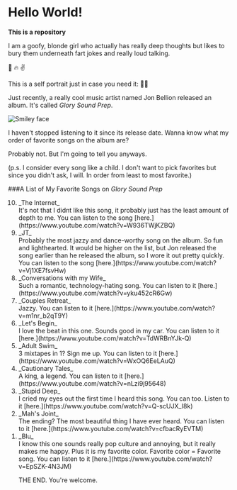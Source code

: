 # Hello World!

__This is a repository__

I am a goofy, blonde girl who actually has really deep thoughts but likes to bury them underneath fart jokes and really loud talking.

:princess: :fire: :v:

This is a self portrait just in case you need it:
:shell::honeybee:

Just recently, a really cool music artist named Jon Bellion released an album. It's called _Glory Sound Prep_. 

<img src="https://snworksceo.imgix.net/ohi/5df453e9-71af-4941-a6b4-30b5eeb5ecb8.sized-1000x1000.jpg?w=1000" alt="Smiley face" >

I haven't stopped listening to it since its release date. Wanna know what my order of favorite songs on the album are? 

Probably not. But I'm going to tell you anyways.

(p.s. I consider every song like a child. I don't want to pick favorites but since you didn't ask, I will. In order from least to most favorite.)

###A List of My Favorite Songs on _Glory Sound Prep_

<ol start="10" reversed>
<li> _The Internet_</li>
    It's not that I didnt like this song, it probably just has the least amount of depth to me.
    You can listen to the song [here.](https://www.youtube.com/watch?v=W936TWjKZBQ)
    
    
    
    
<li> _JT_</li>
Probably the most jazzy and dance-worthy song on the album. So fun and lighthearted. It would be higher on the list, but Jon released the song earlier than he released the album, so I wore it out pretty quickly. You can listen to the song [here.](https://www.youtube.com/watch?v=Vj1XE7fsvHw)

<li> _Conversations with my Wife_</li>
Such a romantic, technology-hating song. You can listen to it [here.](https://www.youtube.com/watch?v=yku452cR6Gw)

<li> _Couples Retreat_</li>
Jazzy. You can listen to it [here.](https://www.youtube.com/watch?v=m1nr_b2qT9Y)

<li> _Let's Begin_</li>
I love the beat in this one. Sounds good in my car. You can listen to it [here.](https://www.youtube.com/watch?v=TdWRBnYJk-Q)

<li> _Adult Swim_</li>
3 mixtapes in 1? Sign me up. You can listen to it [here.](https://www.youtube.com/watch?v=WxOQ6EeLAuQ)

<li> _Cautionary Tales_</li>
A king, a legend. You can listen to it [here.] (https://www.youtube.com/watch?v=nLzi9j95648)

<li> _Stupid Deep_</li>
I cried my eyes out the first time I heard this song. You can too. Listen to it [here.](https://www.youtube.com/watch?v=Q-scUJX_I8k)

<li> _Mah's Joint_</li>
The ending? The most beautiful thing I have ever heard. You can listen to it [here.](https://www.youtube.com/watch?v=cfbacRyEVTM)

<li> _Blu_</li>
I know this one sounds really pop culture and annoying, but it really makes me happy. Plus it is my favorite color. Favorite color = Favorite song. You can listen to it [here.](https://www.youtube.com/watch?v=EpSZK-4N3JM)

THE END. You're welcome. 
